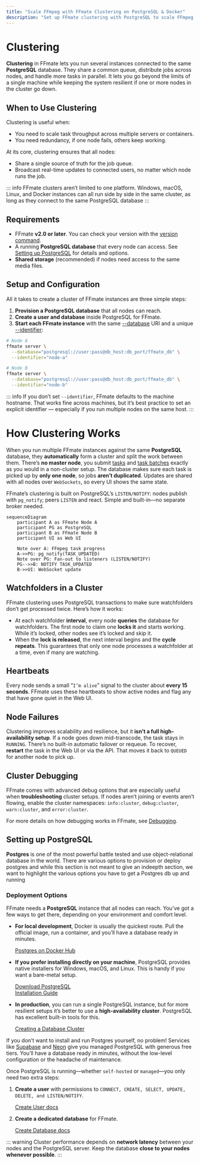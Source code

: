 ```yaml
---
title: "Scale FFmpeg with FFmate Clustering on PostgreSQL & Docker"
description: "Set up FFmate clustering with PostgreSQL to scale FFmpeg transcoding across servers. Distribute jobs, manage watchfolders, add redundancy, and boost throughput."
---
```


# Clustering  

**Clustering** in FFmate lets you run several instances connected to the same **PostgreSQL** database. They share a common queue, distribute jobs across nodes, and handle more tasks in parallel. It lets you go beyond the limits of a single machine while keeping the system resilient if one or more nodes in the cluster go down.

## When to Use Clustering  

Clustering is useful when:  

- You need to scale task throughput across multiple servers or containers.  
- You need redundancy, if one node fails, others keep working.  

At its core, clustering ensures that all nodes:  

- Share a single source of truth for the job queue.  
- Broadcast real-time updates to connected users, no matter which node runs the job.  


::: info
FFmate clusters aren’t limited to one platform. Windows, macOS, Linux, and Docker instances can all run side by side in the same cluster, as long as they connect to the same PostgreSQL database
:::

## Requirements  

- FFmate **v2.0 or later**. You can check your version with the [version command](/docs/flags.md#version-command).  
- A running **PostgreSQL database** that every node can access. See [Setting up PostgreSQL](#setting-up-postgresql) for details and options.  
- **Shared storage** (recommended) if nodes need access to the same media files.  

## Setup and Configuration  

All it takes to create a cluster of FFmate instances are three simple steps:

1. **Provision a PostgreSQL database** that all nodes can reach. 
2. **Create a user and database** inside PostgreSQL for FFmate.  
3. **Start each FFmate instance** with the same [--database](/docs/flags.md#server-command-flags) URI and a unique [--identifier](/docs/flags.md#server-command-flags):  

```bash
# Node A
ffmate server \
  --database="postgresql://user:pass@db_host:db_port/ffmate_db" \
  --identifier="node-a"
```

```bash
# Node B
ffmate server \
  --database="postgresql://user:pass@db_host:db_port/ffmate_db" \
  --identifier="node-b"
```

::: info
If you don’t set `--identifier`, FFmate defaults to the machine hostname. That works fine across machines, but it’s best practice to set an explicit identifier — especially if you run multiple nodes on the same host.
:::

# How Clustering Works  

When you run multiple FFmate instances against the same **PostgreSQL** database, they **automatically** form a cluster and split the work between them. There’s **no master node**, you submit [tasks](/docs/tasks.md#creating-a-task) and [task batches](/docs/tasks.md#submitting-multiple-tasks-as-a-batch) exactly as you would in a non-cluster setup. The database makes sure each task is picked up by **only one node**, so jobs **aren’t duplicated**. Updates are shared with all nodes over `WebSockets`, so every UI shows the same state.

FFmate’s clustering is built on PostgreSQL’s `LISTEN/NOTIFY`: nodes publish with `pg_notify`; peers `LISTEN` and react. Simple and built-in—no separate broker needed.

```mermaid
sequenceDiagram
    participant A as FFmate Node A
    participant PG as PostgreSQL
    participant B as FFmate Node B
    participant UI as Web UI

    Note over A: FFmpeg task progress
    A->>PG: pg_notify(TASK_UPDATED)
    Note over PG: Fan-out to listeners (LISTEN/NOTIFY)
    PG-->>B: NOTIFY TASK_UPDATED
    B->>UI: WebSocket update
```

## Watchfolders in a Cluster

FFmate clustering uses PostgreSQL transactions to make sure watchfolders don’t get processed twice. Here’s how it works:

- At each watchfolder **interval**, every node **queries** the database for watchfolders. The first node to claim one **locks it** and starts working. While it’s locked, other nodes see it’s locked and skip it. 
- When the **lock is released**, the next interval begins and the **cycle repeats**. This guarantees that only one node processes a watchfolder at a time, even if many are watching.

## Heartbeats

Every node sends a small “`I’m alive`” signal to the cluster about **every 15 seconds**. FFmate uses these heartbeats to show active nodes and flag any that have gone quiet in the Web UI.
 
## Node Failures

Clustering improves scalability and resilience, but it **isn’t a full high-availability setup**. If a node goes down mid-transcode, the task stays in `RUNNING`. There’s no built-in automatic failover or requeue. To recover, **restart** the task in the Web UI or via the API. That moves it back to `QUEUED` for another node to pick up.

## Cluster Debugging

FFmate comes with advanced debug options that are especially useful when **troubleshooting** cluster setups. If nodes aren’t joining or events aren’t flowing, enable the cluster namespaces: `info:cluster`, `debug:cluster`, `warn:cluster`, and `error:cluster`.

For more details on how debugging works in FFmate, see [Debugging](/docs/debugging.md).

## Setting up PostgreSQL

**Postgres** is one of the most powerful battle tested and use object-relational database in the world. There are various options to provision or deploy postgres and while this section is not meant to give an indeepth section, we want to highlight the various options you have to get a Postgres db up and running

### Deployment Options

FFmate needs a **PostgreSQL** instance that all nodes can reach. You’ve got a few ways to get there, depending on your environment and comfort level.

- **For local development**, Docker is usually the quickest route. Pull the official image, run a container, and you’ll have a database ready in minutes.  

    [Postgres on Docker Hub](https://hub.docker.com/_/postgres)

- **If you prefer installing directly on your machine**, PostgreSQL provides native installers for Windows, macOS, and Linux. This is handy if you want a bare-metal setup.  

    [Download PostgreSQL](https://www.postgresql.org/download/)  
    [Installation Guide](https://www.postgresql.org/docs/current/tutorial-install.html)

- **In production**, you can run a single PostgreSQL instance, but for more resilient setups it’s better to use a **high-availability cluster**. PostgreSQL has excellent built-in tools for this.  

    [Creating a Database Cluster](https://www.postgresql.org/docs/current/creating-cluster.html)

If you don’t want to install and run Postgres yourself, no problem! Services like [Supabase](https://supabase.com/database) and [Neon](https://neon.com) give you managed PostgreSQL with generous free tiers. You’ll have a database ready in minutes, without the low-level configuration or the headache of maintenance.

Once PostgreSQL is running—whether `self-hosted` or `managed`—you only need two extra steps:  

1. **Create a user** with permissions to `CONNECT, CREATE, SELECT, UPDATE, DELETE, and LISTEN/NOTIFY`.  

    [Create User docs](https://www.postgresql.org/docs/current/sql-createuser.html)  

2. **Create a dedicated database** for FFmate.  

    [Create Database docs](https://www.postgresql.org/docs/current/sql-createdatabase.html)

::: warning
Cluster performance depends on **network latency** between your nodes and the PostgreSQL server. Keep the database **close to your nodes whenever possible**.
:::

